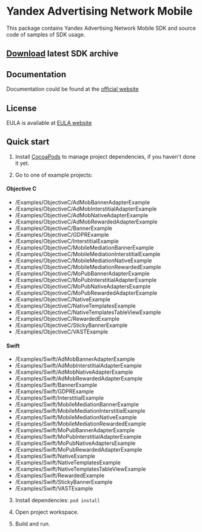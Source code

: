 # Yandex Advertising Network Mobile
This package contains Yandex Advertising Network Mobile SDK and source code of samples of SDK usage.

## [**Download**](https://storage.mds.yandex.net/get-ads-mobile-sdk/205984/YandexMobileAds-2.16.0-ios-442c3b1d-4995-4868-81a4-e80d450d5002.zip) latest SDK archive

## Documentation
Documentation could be found at the [official website][DOCUMENTATION]

## License
EULA is available at [EULA website][LICENSE] 

## Quick start
1. Install [CocoaPods] to manage project dependencies, if you haven't done it yet.

2. Go to one of example projects:
#### Objective C
  * /Examples/ObjectiveC/AdMobBannerAdapterExample
  * /Examples/ObjectiveC/AdMobInterstitialAdapterExample
  * /Examples/ObjectiveC/AdMobNativeAdapterExample
  * /Examples/ObjectiveC/AdMobRewardedAdapterExample
  * /Examples/ObjectiveC/BannerExample
  * /Examples/ObjectiveC/GDPRExample
  * /Examples/ObjectiveC/InterstitialExample
  * /Examples/ObjectiveC/MobileMediationBannerExample
  * /Examples/ObjectiveC/MobileMediationInterstitialExample
  * /Examples/ObjectiveC/MobileMediationNativeExample
  * /Examples/ObjectiveC/MobileMediationRewardedExample
  * /Examples/ObjectiveC/MoPubBannerAdapterExample
  * /Examples/ObjectiveC/MoPubInterstitialAdapterExample
  * /Examples/ObjectiveC/MoPubNativeAdaptersExample
  * /Examples/ObjectiveC/MoPubRewardedAdapterExample
  * /Examples/ObjectiveC/NativeExample
  * /Examples/ObjectiveC/NativeTemplatesExample
  * /Examples/ObjectiveC/NativeTemplatesTableViewExample
  * /Examples/ObjectiveC/RewardedExample
  * /Examples/ObjectiveC/StickyBannerExample
  * /Examples/ObjectiveC/VASTExample
  
#### Swift
  * /Examples/Swift/AdMobBannerAdapterExample
  * /Examples/Swift/AdMobInterstitialAdapterExample
  * /Examples/Swift/AdMobNativeAdapterExample
  * /Examples/Swift/AdMobRewardedAdapterExample
  * /Examples/Swift/BannerExample
  * /Examples/Swift/GDPRExample
  * /Examples/Swift/InterstitialExample
  * /Examples/Swift/MobileMediationBannerExample
  * /Examples/Swift/MobileMediationInterstitialExample
  * /Examples/Swift/MobileMediationNativeExample
  * /Examples/Swift/MobileMediationRewardedExample
  * /Examples/Swift/MoPubBannerAdapterExample
  * /Examples/Swift/MoPubInterstitialAdapterExample
  * /Examples/Swift/MoPubNativeAdaptersExample
  * /Examples/Swift/MoPubRewardedAdapterExample
  * /Examples/Swift/NativeExample
  * /Examples/Swift/NativeTemplatesExample
  * /Examples/Swift/NativeTemplatesTableViewExample
  * /Examples/Swift/RewardedExample
  * /Examples/Swift/StickyBannerExample
  * /Examples/Swift/VASTExample

3. Install dependencies:
```pod install```

4. Open project workspace.

5. Build and run.

[DOCUMENTATION]: https://tech.yandex.ru/mobile-ads/
[LICENSE]: https://yandex.com/legal/mobileads_sdk_agreement/
[CocoaPods]: http://cocoapods.org/
